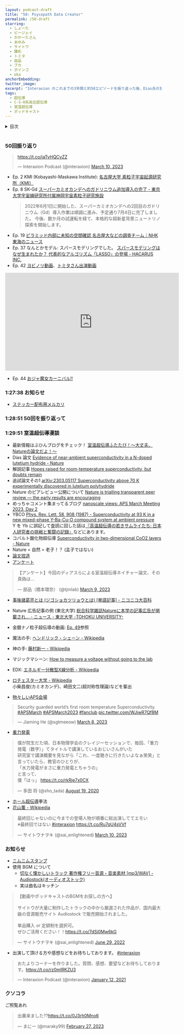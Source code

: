 ```yaml
---
layout: podcast-draft
title: "50: Psycopath Data Creator"
permalink: /50-draft
starring:
  - しょーた
  - ピージェイ
  - かかーたさん
  - あゆみ
  - サイトウ
  - 雛形
  - トミタ
  - 部品
  - ブカ
  - ボインゴ
  - oka
anchorEmbedding: 
twitter_image:
excerpt: "Interaxion のこれまでの3年間と約50エピソードを振り返った後、Dias氏の室温超伝導の報告について放談しました。(Twitter Spaces での収録)"
tags:
  - 超伝導
  - C-S-H系高圧超伝導
  - 室温超伝導
  - ポッドキャスト
---
```


<details>
<!-- https://github.com/gettalong/kramdown/issues/155#issuecomment-339793629 -->
<summary markdown='span'>目次</summary>
<nav>
  * this unordered seed list will be replaced by toc as unordered list
  {:toc}
<!-- https://stackoverflow.com/a/38419441/11480802 -->
</nav>
</details>
<br>

### 50回振り返り

<blockquote class="twitter-tweet tw-align-center"><p lang="zxx" dir="ltr"><a href="https://t.co/jaTvHQCyZZ">https://t.co/jaTvHQCyZZ</a></p>&mdash; Interaxion Podcast (@interaxion) <a href="https://twitter.com/interaxion/status/1634161340800704512?ref_src=twsrc%5Etfw">March 10, 2023</a>
</blockquote> <script async src="https://platform.twitter.com/widgets.js" charset="utf-8"></script>

- Ep. 2 KMI (Kobayashi-Maskawa Institute): [名古屋大学 素粒子宇宙起源研究所（KMI）](https://www.kmi.nagoya-u.ac.jp/)
- Ep. 8 SK-Gd [スーパーカミオカンデへのガドリニウム追加導入の完了 - 東京大学宇宙線研究所付属神岡宇宙素粒子研究施設](https://www-sk.icrr.u-tokyo.ac.jp/news/detail/853/)  
  > 2022年6月1日に開始した、スーパーカミオカンデへの2回目のガドリニウム（Gd）導入作業は順調に進み、予定通り7月4日に完了しました。
  > 今後、数か月の試運転を経て、本格的な超新星背景ニュートリノ探索を開始します。
- Ep. 19 [ピラミッド内部に未知の空間確認 名古屋大などの調査チーム｜NHK 東海のニュース](https://www3.nhk.or.jp/tokai-news/20230302/3000027917.html)
- Ep. 37 なんとかモデル: スパースモデリングでした。 [スパースモデリングはなぜ生まれたか？ 代表的なアルゴリズム「LASSO」の登場 - HACARUS INC.](https://hacarus.com/ja/tech/ja-what-challenges-does-sparse-modeling-solve/)
- Ep. 42 [ヨビノリ動画](https://youtu.be/uUya49jNuJw)、[トミタさん出演動画](https://www.youtube.com/live/8ODZCZRPkaU?feature=share&t=1421)

<div style="text-align: center;">
<iframe width="560" height="315" src="https://www.youtube.com/embed/8ODZCZRPkaU?start=1421" title="YouTube video player" frameborder="0" allow="accelerometer; autoplay; clipboard-write; encrypted-media; gyroscope; picture-in-picture; web-share" allowfullscreen></iframe>
</div>

- Ep. 44 [おジャ魔女カーニバル!!](https://youtu.be/BWG_OOCRoQo)

### 1:27:38 お知らせ

- [ステッカー配布用メルカリ](https://jp.mercari.com/user/profile/743785552)

### 1:28:51 50回を振り返って

### 1:29:51 室温超伝導漫談

- 最新情報はぶひんブログをチェック！ [室温超伝導ふたたび！～大丈夫、Natureの論文だよ！～](https://buhin-blog.blogspot.com/2023/03/nature.html)
- Dias 論文 [Evidence of near-ambient superconductivity in a N-doped lutetium hydride - Nature](https://www.nature.com/articles/s41586-023-05742-0)
- 解説記事 [Hopes raised for room-temperature superconductivity, but doubts remain](https://www.nature.com/articles/d41586-023-00599-9)
- 追試論文その1 [arXiv:2303.05117 Superconductivity above 70 K experimentally discovered in lutetium polyhydride](https://arxiv.org/abs/2303.05117)
- Nature のピアレビュー公開について [Nature is trialling transparent peer review — the early results are encouraging](https://www.nature.com/articles/d41586-022-00493-w)
- めっちゃコメント集まってるブログ [nanoscale views: APS March Meeting 2023, Day 2](https://nanoscale.blogspot.com/2023/03/aps-march-meeting-2023-day-2.html)
- YBCO [Phys. Rev. Lett. 58, 908 (1987) - Superconductivity at 93 K in a new mixed-phase Y-Ba-Cu-O compound system at ambient pressure](https://journals.aps.org/prl/abstract/10.1103/PhysRevLett.58.908)  
  Y を Yb に誤記して査読に回した話は[『高温超伝導の若きサムライたち: 日本人研究者の挑戦と奮闘の記録』](https://amzn.to/3mo3pNb)などにあります。
- コバルト酸化物超伝導 [Superconductivity in two-dimensional CoO2 layers - Nature](https://www.nature.com/articles/nature01450)
- Nature = 自然 = 老子！？ (孟子ではない)
- [論文捏造](https://amzn.to/3FuuAfJ)
- [アンケート](https://twitter.com/tjmlab/status/1633669805982228480)

<blockquote class="twitter-tweet tw-align-center"><p lang="ja" dir="ltr">【アンケート】今回のディアスらによる室温超伝導ネイチャー論文、その真偽は...</p>&mdash; 部品（橋本環奈） (@tjmlab) <a href="https://twitter.com/tjmlab/status/1633669805982228480?ref_src=twsrc%5Etfw">March 9, 2023</a>
</blockquote> <script async src="https://platform.twitter.com/widgets.js" charset="utf-8"></script>

- [事後諸葛亮とは (ジゴショカツリョウとは) [単語記事] - ニコニコ大百科](https://dic.nicovideo.jp/a/%E4%BA%8B%E5%BE%8C%E8%AB%B8%E8%91%9B%E4%BA%AE)
- Nature 広告記事の例 (東北大学) [総合科学雑誌Natureに本学の記事広告が掲載され... - ニュース - 東北大学 -TOHOKU UNIVERSITY-](https://www.tohoku.ac.jp/japanese/2022/03/news20220310-01.html)

- 金銀ナノ粒子超伝導の動画: [Ep. 49](https://interaxion-podcast.github.io/49)参照
- 魔法の手: [ヘンドリック・シェーン - Wikipedia](https://ja.wikipedia.org/wiki/%E3%83%98%E3%83%B3%E3%83%89%E3%83%AA%E3%83%83%E3%82%AF%E3%83%BB%E3%82%B7%E3%82%A7%E3%83%BC%E3%83%B3)
- 神の手: [藤村新一 - Wikipedia](https://ja.wikipedia.org/wiki/%E8%97%A4%E6%9D%91%E6%96%B0%E4%B8%80)
- マジックマシーン: [How to measure a voltage without going to the lab](https://jorge.physics.ucsd.edu/nonmeasuredvoltage.html)
- EDX: [エネルギー分散型X線分析 - Wikipedia](https://ja.wikipedia.org/wiki/%E3%82%A8%E3%83%8D%E3%83%AB%E3%82%AE%E3%83%BC%E5%88%86%E6%95%A3%E5%9E%8BX%E7%B7%9A%E5%88%86%E6%9E%90)
- [ロチェスター大学 - Wikipedia](https://ja.wikipedia.org/wiki/%E3%83%AD%E3%83%81%E3%82%A7%E3%82%B9%E3%82%BF%E3%83%BC%E5%A4%A7%E5%AD%A6)  
  小柴昌俊(カミオカンデ)、崎田文二(超対称性理論)などを輩出

- [物々しいAPS会場](https://twitter.com/sgtmeeow/status/1633270237524299776)

<blockquote class="twitter-tweet tw-align-center"><p lang="en" dir="ltr">Security guarded world’s first room temperature Superconductivity. <a href="https://twitter.com/hashtag/APSMarch?src=hash&amp;ref_src=twsrc%5Etfw">#APSMarch</a> <a href="https://twitter.com/hashtag/APSMarch2023?src=hash&amp;ref_src=twsrc%5Etfw">#APSMarch2023</a> <a href="https://twitter.com/hashtag/fanclub?src=hash&amp;ref_src=twsrc%5Etfw">#fanclub</a> <a href="https://t.co/WJiwR7Qf8M">pic.twitter.com/WJiwR7Qf8M</a></p>&mdash; Jiaming He (@sgtmeeow) <a href="https://twitter.com/sgtmeeow/status/1633270237524299776?ref_src=twsrc%5Etfw">March 8, 2023</a>
</blockquote> <script async src="https://platform.twitter.com/widgets.js" charset="utf-8"></script>

- [重力発電](https://twitter.com/sho_tada/status/1295896803972222976)

<blockquote class="twitter-tweet tw-align-center"><p lang="ja" dir="ltr">僕が院生だた頃、日本物理学会のクレイジーセッションで、毎回、「重力発電（数字）」てタイトルで講演しているおじいさんがいた<br>研究室で講演概要を見ながら「これ、一度聴きに行きたいよなぁ笑笑」と言っていたら、教官のひとりが、<br>「水力発電がまさに重力発電とちゃうの」<br>と言って、<br>僕「はっ」 <a href="https://t.co/rkRje7x0CX">https://t.co/rkRje7x0CX</a></p>&mdash; 多田 将 (@sho_tada) <a href="https://twitter.com/sho_tada/status/1295896803972222976?ref_src=twsrc%5Etfw">August 19, 2020</a>
</blockquote> <script async src="https://platform.twitter.com/widgets.js" charset="utf-8"></script>

- [ホール超伝導](https://jorge.physics.ucsd.edu/hole.html)拳法
- [花山薫 - Wikipedia](https://ja.wikipedia.org/wiki/%E8%8A%B1%E5%B1%B1%E8%96%AB)

<blockquote class="twitter-tweet tw-align-center"><p lang="ja" dir="ltr">最終回じゃないのに今までの登場人物が順番に総出演しててエモい<br>※最終回ではない <a href="https://twitter.com/hashtag/interaxion?src=hash&amp;ref_src=twsrc%5Etfw">#interaxion</a> <a href="https://t.co/Ru7qU4sVVf">https://t.co/Ru7qU4sVVf</a></p>&mdash; サイトウナヲキ (@sai_enlightened) <a href="https://twitter.com/sai_enlightened/status/1634185387857035264?ref_src=twsrc%5Etfw">March 10, 2023</a>
</blockquote> <script async src="https://platform.twitter.com/widgets.js" charset="utf-8"></script>

### お知らせ

- [ニムニムスタンプ](https://store.line.me/stickershop/product/20651080/ja)
- 使用 BGM について
  - [切なく懐かしいトラック 著作権フリー音源・音楽素材 [mp3/WAV] - Audiostock(オーディオストック)](https://audiostock.jp/audio/1267554)
  - 実は曲名はキッチン

<blockquote class="twitter-tweet tw-align-center"><p lang="ja" dir="ltr">【動画やポッドキャストのBGMをお探しの方へ】<br><br>サイトウが大量に制作したトラックの中から厳選された作品が、国内最大級の音源販売サイト Audiostock で販売開始されました。<br><br>単品購入 or 定額制を選択可。<br>ぜひご活用ください！！<a href="https://t.co/7dSi0Mw6kG">https://t.co/7dSi0Mw6kG</a></p>&mdash; サイトウナヲキ (@sai_enlightened) <a href="https://twitter.com/sai_enlightened/status/1542127615959392256?ref_src=twsrc%5Etfw">June 29, 2022</a>
</blockquote> <script async src="https://platform.twitter.com/widgets.js" charset="utf-8"></script>

- 出演して頂ける方や感想などをお待ちしております。 [#interaxion](https://twitter.com/hashtag/interaxion)

<blockquote class="twitter-tweet tw-align-center"><p lang="ja" dir="ltr">おたよりコーナーを作りました。質問、感想、要望などお待ちしております。<a href="https://t.co/rz0mlRKZU3">https://t.co/rz0mlRKZU3</a></p>— Interaxion Podcast (@interaxion) <a href="https://twitter.com/interaxion/status/1348936492488421378?ref_src=twsrc%5Etfw">January 12, 2021</a>
</blockquote> <script async src="https://platform.twitter.com/widgets.js" charset="utf-8"></script>

### クソコラ

ご照覧あれ

<blockquote class="twitter-tweet tw-align-center"><p lang="ja" dir="ltr">出番来ました??<a href="https://t.co/0J3rh0Mno6">https://t.co/0J3rh0Mno6</a></p>&mdash; まにー (@maraky99) <a href="https://twitter.com/maraky99/status/1630202244795879425?ref_src=twsrc%5Etfw">February 27, 2023</a>
</blockquote> <script async src="https://platform.twitter.com/widgets.js" charset="utf-8"></script>
